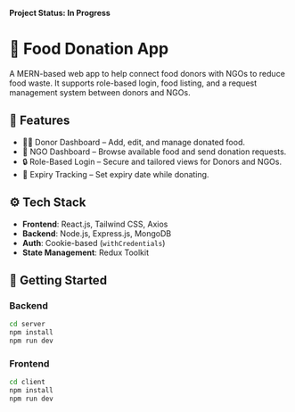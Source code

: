 **Project Status: In Progress**

# 🍱 Food Donation App

A MERN-based web app to help connect food donors with NGOs to reduce food waste. It supports role-based login, food listing, and a request management system between donors and NGOs.

## 🔑 Features

- 🧑‍🍳 Donor Dashboard – Add, edit, and manage donated food.
- 🏢 NGO Dashboard – Browse available food and send donation requests.
- 🔒 Role-Based Login – Secure and tailored views for Donors and NGOs.
- 📅 Expiry Tracking – Set expiry date while donating.

## ⚙️ Tech Stack

- **Frontend**: React.js, Tailwind CSS, Axios
- **Backend**: Node.js, Express.js, MongoDB
- **Auth**: Cookie-based (`withCredentials`)
- **State Management**: Redux Toolkit

## 🚀 Getting Started

### Backend

```bash
cd server
npm install
npm run dev
```

### Frontend

```bash
cd client
npm install
npm run dev
```
